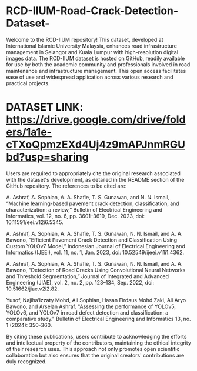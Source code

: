 # RCD-IIUM-Road-Crack-Detection-Dataset-
Welcome to the RCD-IIUM repository! This dataset, developed at International Islamic University Malaysia, enhances road infrastructure management in Selangor and Kuala Lumpur with high-resolution digital images data.
The RCD-IIUM dataset is hosted on GitHub, readily available for use by both the academic community and professionals involved in road maintenance and infrastructure management. This open access facilitates ease of use and widespread application across various research and practical projects.

# DATASET LINK: https://drive.google.com/drive/folders/1a1e-cTXoQpmzEXd4Uj4z9mAPJnmRGUbd?usp=sharing

Users are required to appropriately cite the original research associated with the dataset's development, as detailed in the README section of the GitHub repository. The references to be cited are:


A. Ashraf, A. Sophian, A. A. Shafie, T. S. Gunawan, and N. N. Ismail, “Machine learning-based pavement crack detection, classification, and characterization: a review,” Bulletin of Electrical Engineering and Informatics, vol. 12, no. 6, pp. 3601–3619, Dec. 2023, doi: 10.11591/eei.v12i6.5345.

A. Ashraf, A. Sophian, A. A. Shafie, T. S. Gunawan, N. N. Ismail, and A. A. Bawono, “Efficient Pavement Crack Detection and Classification Using Custom YOLOv7 Model,” Indonesian Journal of Electrical Engineering and Informatics (IJEEI), vol. 11, no. 1, Jan. 2023, doi: 10.52549/ijeei.v11i1.4362.

A. Ashraf, A. Sophian, A. A. Shafie, T. S. Gunawan, N. N. Ismail, and A. A. Bawono, “Detection of Road Cracks Using Convolutional Neural Networks and Threshold Segmentation,” Journal of Integrated and Advanced Engineering (JIAE), vol. 2, no. 2, pp. 123–134, Sep. 2022, doi: 10.51662/jiae.v2i2.82.

Yusof, Najiha‘Izzaty Mohd, Ali Sophian, Hasan Firdaus Mohd Zaki, Ali Aryo Bawono, and Arselan Ashraf. "Assessing the performance of YOLOv5, YOLOv6, and YOLOv7 in road defect detection and classification: a comparative study." Bulletin of Electrical Engineering and Informatics 13, no. 1 (2024): 350-360.


By citing these publications, users contribute to acknowledging the efforts and intellectual property of the contributors, maintaining the ethical integrity of their research uses. This approach not only promotes open scientific collaboration but also ensures that the original creators' contributions are duly recognized.
